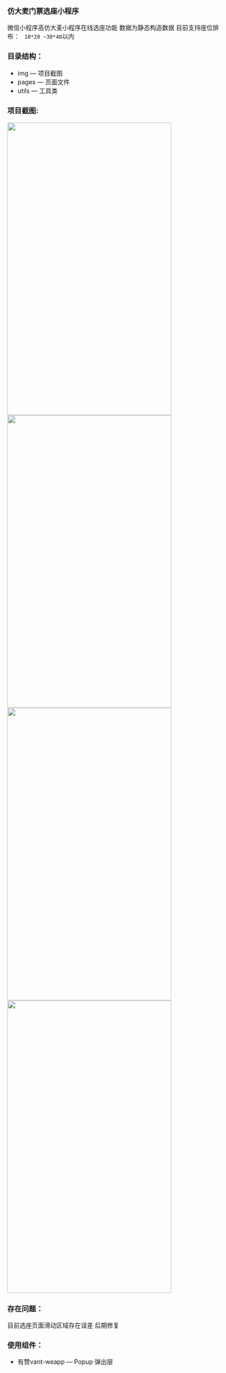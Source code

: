 ### 仿大麦门票选座小程序
微信小程序高仿大麦小程序在线选座功能    数据为静态构造数据    目前支持座位排布：
``` 10*20 ~30*40```以内

### 目录结构：
- img —  项目截图
- pages — 页面文件
- utils — 工具类
### 项目截图:
<img src="img/Screenshot_2018-10-12-10-57-09.png" width="375px" height="667px"/>
<img src="img/Screenshot_2018-10-12-10-57-28.png" width="375px" height="667px"/>
<img src="img/Screenshot_2018-10-12-10-57-46.png" width="375px" height="667px"/>
<img src="img/ezgif.com-video-to-gif.gif" width="375px" height="667px"/>

### 存在问题：
目前选座页面滑动区域存在误差 后期修复
### 使用组件：
- 有赞vant-weapp —  Popup 弹出层


